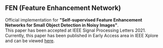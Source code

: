 ## FEN (Feature Enhancement Network)
Official implementation for **"Self-supervised Feature Enhancement Networks for Small Object Detection in Noisy Images"**.  
This paper has been accepted at IEEE Signal Processing Letters 2021.  
Currently, this paper has been published in Early Access area in IEEE Xplore and can be viewed [here](https://ieeexplore.ieee.org/document/9432743).
